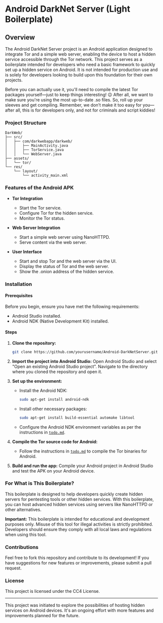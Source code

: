 
# Android DarkNet Server (Light Boilerplate)

## Overview
The Android DarkNet Server project is an Android application designed to integrate Tor and a simple web server, enabling the device to host a hidden service accessible through the Tor network. This project serves as a boilerplate intended for developers who need a basic framework to quickly set up a hidden service on Android. It is not intended for production use and is solely for developers looking to build upon this foundation for their own projects.

Before you can actually use it, you'll need to compile the latest Tor packages yourself—just to keep things interesting! 😉 After all, we want to make sure you're using the most up-to-date .so files. So, roll up your sleeves and get compiling. Remember, we don’t make it too easy for you—after all, this is for developers only, and not for criminals and script kiddies!

### Project Structure
```
DarkWeb/
├── src/
│   ├── com/darkwebapp/darkweb/
│   │   ├── MainActivity.java
│   │   ├── TorService.java
│   │   └── WebServer.java
├── assets/
│   └── tor/
└── res/
    └── layout/
        └── activity_main.xml
```

### Features of the Android APK

- **Tor Integration**
  - Start the Tor service.
  - Configure Tor for the hidden service.
  - Monitor the Tor status.

- **Web Server Integration**
  - Start a simple web server using NanoHTTPD.
  - Serve content via the web server.

- **User Interface**
  - Start and stop Tor and the web server via the UI.
  - Display the status of Tor and the web server.
  - Show the .onion address of the hidden service.

### Installation

#### Prerequisites
Before you begin, ensure you have met the following requirements:
- Android Studio installed.
- Android NDK (Native Development Kit) installed.

#### Steps
1. **Clone the repository:**
   ```bash
   git clone https://github.com/yourusername/Android-DarkNetServer.git
   ```
2. **Import the project into Android Studio:**
   Open Android Studio and select "Open an existing Android Studio project". Navigate to the directory where you cloned the repository and open it.

3. **Set up the environment:**
   - Install the Android NDK:
     ```bash
     sudo apt-get install android-ndk
     ```
   - Install other necessary packages:
     ```bash
     sudo apt-get install build-essential automake libtool
     ```
   - Configure the Android NDK environment variables as per the instructions in [`todo.md`](assets/tor/todo.md).

4. **Compile the Tor source code for Android:**
   - Follow the instructions in [`todo.md`](assets/tor/todo.md) to compile the Tor binaries for Android.

5. **Build and run the app:**
   Compile your Android project in Android Studio and test the APK on your Android device.

### For What is This Boilerplate?
This boilerplate is designed to help developers quickly create hidden servers for pentesting tools or other hidden services. With this boilerplate, you can host advanced hidden services using servers like NanoHTTPD or other alternatives.

**Important:** This boilerplate is intended for educational and development purposes only. Misuse of this tool for illegal activities is strictly prohibited. Developers should ensure they comply with all local laws and regulations when using this tool.

### Contributions

Feel free to fork this repository and contribute to its development! If you have suggestions for new features or improvements, please submit a pull request.

### License
This project is licensed under the CC4 License.

---

This project was initiated to explore the possibilities of hosting hidden services on Android devices. It's an ongoing effort with more features and improvements planned for the future.
